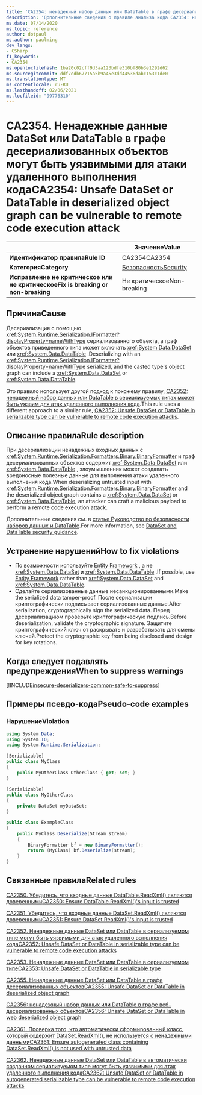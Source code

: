 ```yaml
---
title: 'CA2354: ненадежный набор данных или DataTable в графе десериализованных объектов может быть уязвим для атаки удаленного выполнения кода (анализ кода)'
description: 'Дополнительные сведения о правиле анализа кода CA2354: ненадежный набор данных или DataTable в графе десериализованных объектов может быть уязвим для атаки удаленного выполнения кода.'
ms.date: 07/14/2020
ms.topic: reference
author: dotpaul
ms.author: paulming
dev_langs:
- CSharp
f1_keywords:
- CA2354
ms.openlocfilehash: 1ba20c02cff9d3aa123bdfe310bf80b3e1292d62
ms.sourcegitcommit: ddf7edb67715a5b9a45e3dd44536dabc153c1de0
ms.translationtype: MT
ms.contentlocale: ru-RU
ms.lasthandoff: 02/06/2021
ms.locfileid: "99776310"
---
```

# <a name="ca2354-unsafe-dataset-or-datatable-in-deserialized-object-graph-can-be-vulnerable-to-remote-code-execution-attack"></a><span data-ttu-id="13843-103">CA2354. Ненадежные данные DataSet или DataTable в графе десериализованных объектов могут быть уязвимыми для атаки удаленного выполнения кода</span><span class="sxs-lookup"><span data-stu-id="13843-103">CA2354: Unsafe DataSet or DataTable in deserialized object graph can be vulnerable to remote code execution attack</span></span>

| | <span data-ttu-id="13843-104">Значение</span><span class="sxs-lookup"><span data-stu-id="13843-104">Value</span></span> |
|-|-|
| <span data-ttu-id="13843-105">**Идентификатор правила**</span><span class="sxs-lookup"><span data-stu-id="13843-105">**Rule ID**</span></span> |<span data-ttu-id="13843-106">CA2354</span><span class="sxs-lookup"><span data-stu-id="13843-106">CA2354</span></span>|
| <span data-ttu-id="13843-107">**Категория**</span><span class="sxs-lookup"><span data-stu-id="13843-107">**Category**</span></span> |[<span data-ttu-id="13843-108">Безопасность</span><span class="sxs-lookup"><span data-stu-id="13843-108">Security</span></span>](security-warnings.md)|
| <span data-ttu-id="13843-109">**Исправление не критическое или не критическое**</span><span class="sxs-lookup"><span data-stu-id="13843-109">**Fix is breaking or non-breaking**</span></span> |<span data-ttu-id="13843-110">Не критическое</span><span class="sxs-lookup"><span data-stu-id="13843-110">Non-breaking</span></span>|

## <a name="cause"></a><span data-ttu-id="13843-111">Причина</span><span class="sxs-lookup"><span data-stu-id="13843-111">Cause</span></span>

<span data-ttu-id="13843-112">Десериализация с помощью <xref:System.Runtime.Serialization.IFormatter?displayProperty=nameWithType> сериализованного объекта, а граф объектов приведенного типа может включать <xref:System.Data.DataSet> или <xref:System.Data.DataTable> .</span><span class="sxs-lookup"><span data-stu-id="13843-112">Deserializing with an <xref:System.Runtime.Serialization.IFormatter?displayProperty=nameWithType> serialized, and the casted type's object graph can include a <xref:System.Data.DataSet> or <xref:System.Data.DataTable>.</span></span>

<span data-ttu-id="13843-113">Это правило использует другой подход к похожему правилу, [CA2352: ненадежный набор данных или DataTable в сериализуемых типах может быть уязвим для атак удаленного выполнения кода](ca2352.md).</span><span class="sxs-lookup"><span data-stu-id="13843-113">This rule uses a different approach to a similar rule, [CA2352: Unsafe DataSet or DataTable in serializable type can be vulnerable to remote code execution attacks](ca2352.md).</span></span>

## <a name="rule-description"></a><span data-ttu-id="13843-114">Описание правила</span><span class="sxs-lookup"><span data-stu-id="13843-114">Rule description</span></span>

<span data-ttu-id="13843-115">При десериализации ненадежных входных данных с <xref:System.Runtime.Serialization.Formatters.Binary.BinaryFormatter> и граф десериализованных объектов содержит <xref:System.Data.DataSet> или <xref:System.Data.DataTable> , злоумышленник может создавать вредоносные полезные данные для выполнения атаки удаленного выполнения кода.</span><span class="sxs-lookup"><span data-stu-id="13843-115">When deserializing untrusted input with <xref:System.Runtime.Serialization.Formatters.Binary.BinaryFormatter> and the deserialized object graph contains a <xref:System.Data.DataSet> or <xref:System.Data.DataTable>, an attacker can craft a malicious payload to perform a remote code execution attack.</span></span>

<span data-ttu-id="13843-116">Дополнительные сведения см. в [статье Руководство по безопасности наборов данных и DataTable](../../../framework/data/adonet/dataset-datatable-dataview/security-guidance.md).</span><span class="sxs-lookup"><span data-stu-id="13843-116">For more information, see [DataSet and DataTable security guidance](../../../framework/data/adonet/dataset-datatable-dataview/security-guidance.md).</span></span>

## <a name="how-to-fix-violations"></a><span data-ttu-id="13843-117">Устранение нарушений</span><span class="sxs-lookup"><span data-stu-id="13843-117">How to fix violations</span></span>

- <span data-ttu-id="13843-118">По возможности используйте [Entity Framework](/ef/) , а не <xref:System.Data.DataSet> и <xref:System.Data.DataTable> .</span><span class="sxs-lookup"><span data-stu-id="13843-118">If possible, use [Entity Framework](/ef/) rather than <xref:System.Data.DataSet> and <xref:System.Data.DataTable>.</span></span>
- <span data-ttu-id="13843-119">Сделайте сериализованные данные несанкционированными.</span><span class="sxs-lookup"><span data-stu-id="13843-119">Make the serialized data tamper-proof.</span></span> <span data-ttu-id="13843-120">После сериализации криптографически подписывает сериализованные данные.</span><span class="sxs-lookup"><span data-stu-id="13843-120">After serialization, cryptographically sign the serialized data.</span></span> <span data-ttu-id="13843-121">Перед десериализациюм проверьте криптографическую подпись.</span><span class="sxs-lookup"><span data-stu-id="13843-121">Before deserialization, validate the cryptographic signature.</span></span> <span data-ttu-id="13843-122">Защитите криптографический ключ от раскрывать и разрабатывать для смены ключей.</span><span class="sxs-lookup"><span data-stu-id="13843-122">Protect the cryptographic key from being disclosed and design for key rotations.</span></span>

## <a name="when-to-suppress-warnings"></a><span data-ttu-id="13843-123">Когда следует подавлять предупреждения</span><span class="sxs-lookup"><span data-stu-id="13843-123">When to suppress warnings</span></span>

[!INCLUDE[insecure-deserializers-common-safe-to-suppress](~/includes/code-analysis/insecure-deserializers-common-safe-to-suppress.md)]

## <a name="pseudo-code-examples"></a><span data-ttu-id="13843-124">Примеры псевдо-кода</span><span class="sxs-lookup"><span data-stu-id="13843-124">Pseudo-code examples</span></span>

### <a name="violation"></a><span data-ttu-id="13843-125">Нарушение</span><span class="sxs-lookup"><span data-stu-id="13843-125">Violation</span></span>

```csharp
using System.Data;
using System.IO;
using System.Runtime.Serialization;

[Serializable]
public class MyClass
{
    public MyOtherClass OtherClass { get; set; }
}

[Serializable]
public class MyOtherClass
{
    private DataSet myDataSet;
}

public class ExampleClass
{
    public MyClass Deserialize(Stream stream)
    {
        BinaryFormatter bf = new BinaryFormatter();
        return (MyClass) bf.Deserialize(stream);
    }
}
```

## <a name="related-rules"></a><span data-ttu-id="13843-126">Связанные правила</span><span class="sxs-lookup"><span data-stu-id="13843-126">Related rules</span></span>

[<span data-ttu-id="13843-127">CA2350. Убедитесь, что входные данные DataTable.ReadXml() являются доверенными</span><span class="sxs-lookup"><span data-stu-id="13843-127">CA2350: Ensure DataTable.ReadXml()'s input is trusted</span></span>](ca2350.md)

[<span data-ttu-id="13843-128">CA2351. Убедитесь, что входные данные DataSet.ReadXml() являются доверенными</span><span class="sxs-lookup"><span data-stu-id="13843-128">CA2351: Ensure DataSet.ReadXml()'s input is trusted</span></span>](ca2351.md)

[<span data-ttu-id="13843-129">CA2352. Ненадежные данные DataSet или DataTable в сериализуемом типе могут быть уязвимыми для атак удаленного выполнения кода</span><span class="sxs-lookup"><span data-stu-id="13843-129">CA2352: Unsafe DataSet or DataTable in serializable type can be vulnerable to remote code execution attacks</span></span>](ca2352.md)

[<span data-ttu-id="13843-130">CA2353. Ненадежные данные DataSet или DataTable в сериализуемом типе</span><span class="sxs-lookup"><span data-stu-id="13843-130">CA2353: Unsafe DataSet or DataTable in serializable type</span></span>](ca2353.md)

[<span data-ttu-id="13843-131">CA2355. Ненадежные данные DataSet или DataTable в графе десериализованных объектов</span><span class="sxs-lookup"><span data-stu-id="13843-131">CA2355: Unsafe DataSet or DataTable in deserialized object graph</span></span>](ca2355.md)

[<span data-ttu-id="13843-132">CA2356: ненадежный набор данных или DataTable в графе веб-десериализованных объектов</span><span class="sxs-lookup"><span data-stu-id="13843-132">CA2356: Unsafe DataSet or DataTable in web deserialized object graph</span></span>](ca2356.md)

[<span data-ttu-id="13843-133">CA2361. Проверка того, что автоматически сформированный класс, который содержит DataSet.ReadXml(), не используется с ненадежными данными</span><span class="sxs-lookup"><span data-stu-id="13843-133">CA2361: Ensure autogenerated class containing DataSet.ReadXml() is not used with untrusted data</span></span>](ca2361.md)

[<span data-ttu-id="13843-134">CA2362. Ненадежные данные DataSet или DataTable в автоматически созданном сериализуемом типе могут быть уязвимыми для атак удаленного выполнения кода</span><span class="sxs-lookup"><span data-stu-id="13843-134">CA2362: Unsafe DataSet or DataTable in autogenerated serializable type can be vulnerable to remote code execution attacks</span></span>](ca2362.md)
